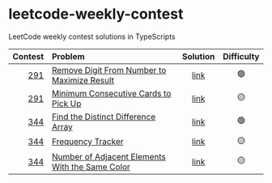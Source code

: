 # leetcode-weekly-contest

LeetCode weekly contest solutions in TypeScripts

| Contest | Problem | Solution | Difficulty |
| ---: | :--- | :---: | :---: |
| [291](https://leetcode.com/contest/weekly-contest-291/) | [Remove Digit From Number to Maximize Result](https://leetcode.com/problems/remove-digit-from-number-to-maximize-result) | [link](https://github.com/weixinnnn/leetcode-weekly-contest/blob/main/291/remove-digit-from-number-to-maximize-result.ts) | 🟢 |
| [291](https://leetcode.com/contest/weekly-contest-291/) | [Minimum Consecutive Cards to Pick Up](https://leetcode.com/problems/minimum-consecutive-cards-to-pick-up) | [link](https://github.com/weixinnnn/leetcode-weekly-contest/blob/main/291/minimum-consecutive-cards-to-pick-up.ts) | 🟡 |
| [344](https://leetcode.com/contest/weekly-contest-344/) | [Find the Distinct Difference Array](https://leetcode.com/problems/find-the-distinct-difference-array) | [link](https://github.com/weixinnnn/leetcode-weekly-contest/blob/main/344/find-distinct-difference-array.ts) | 🟢 |
| [344](https://leetcode.com/contest/weekly-contest-344/) | [Frequency Tracker](https://leetcode.com/problems/frequency-tracker) | [link](https://github.com/weixinnnn/leetcode-weekly-contest/blob/main/344/frequency-tracker.ts) | 🟡 |
| [344](https://leetcode.com/contest/weekly-contest-344/) | [Number of Adjacent Elements With the Same Color](https://leetcode.com/problems/number-of-adjacent-elements-with-the-same-color/) | [link](https://github.com/weixinnnn/leetcode-weekly-contest/blob/main/344/number-of-adjacent-elements-with-the-same-color/.ts) | 🟡 |
